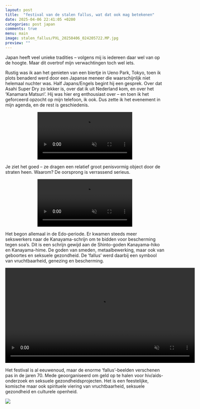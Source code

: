 ```yaml
---
layout: post
title:  "festival van de stalen fallus, wat dat ook mag betekenen"
date: 2025-04-06 22:41:05 +0200
categories: post japan
comments: true
menu: main
image: stalen_fallus/PXL_20250406_024205722.MP.jpg
preview: ""
---
```

Japan heeft veel unieke tradities – volgens mij is iedereen daar wel van op de hoogte. Maar dit overtrof mijn verwachtingen toch wel iets.

Rustig was ik aan het genieten van een biertje in Ueno Park, Tokyo, toen ik plots benaderd werd door een Japanse meneer die waarschijnlijk niet helemaal nuchter was. Half Japans/Engels begint hij een gesprek. Over dat Asahi Super Dry zo lekker is, over dat ik uit Nederland kom, en over het ‘Kanamara Matsuri’. Hij was hier erg enthousiast over – en toen ik het geforceerd opzocht op mijn telefoon, ik ook. Dus zette ik het evenement in mijn agenda, en de rest is geschiedenis.

<center>
  <video muted controls preload="auto" width="300">
    <source src="/assets/images/stalen_fallus/PXL_20250406_024316212.mp4" type="video/mp4">
  </video>
</center>

Je ziet het goed – ze dragen een relatief groot penisvormig object door de straten heen. Waarom? De oorsprong is verrassend serieus.

<center>
  <video muted controls preload="auto" width="300">
    <source src="/assets/images/stalen_fallus/PXL_20250406_024506445.mp4" type="video/mp4">
  </video>
</center>

Het begon allemaal in de Edo-periode. Er kwamen steeds meer sekswerkers naar de Kanayama-schrijn om te bidden voor bescherming tegen soa’s. Dit is een schrijn gewijd aan de Shinto-goden Kanayama-hiko en Kanayama-hime. De goden van smeden, metaalbewerking, maar ook van geboortes en seksuele gezondheid. De ‘fallus’ werd daarbij een symbool van vruchtbaarheid, genezing en bescherming.

<center>
  <video muted controls preload="auto" width="600">
    <source src="/assets/images/stalen_fallus/PXL_20250406_063034750.mp4" type="video/mp4">
  </video>
</center>

Het festival is al eeuwenoud, maar de enorme ‘fallus’-beelden verschenen pas in de jaren 70. Mede geoorganiseerd om geld op te halen voor hiv/aids-onderzoek en seksuele gezondheidsprojecten. Het is een feestelijke, komische maar ook spirituele viering van vruchtbaarheid, seksuele gezondheid en culturele openheid.

![](/assets/images/stalen_fallus/PXL_20250406_064123213.MP.jpg)


